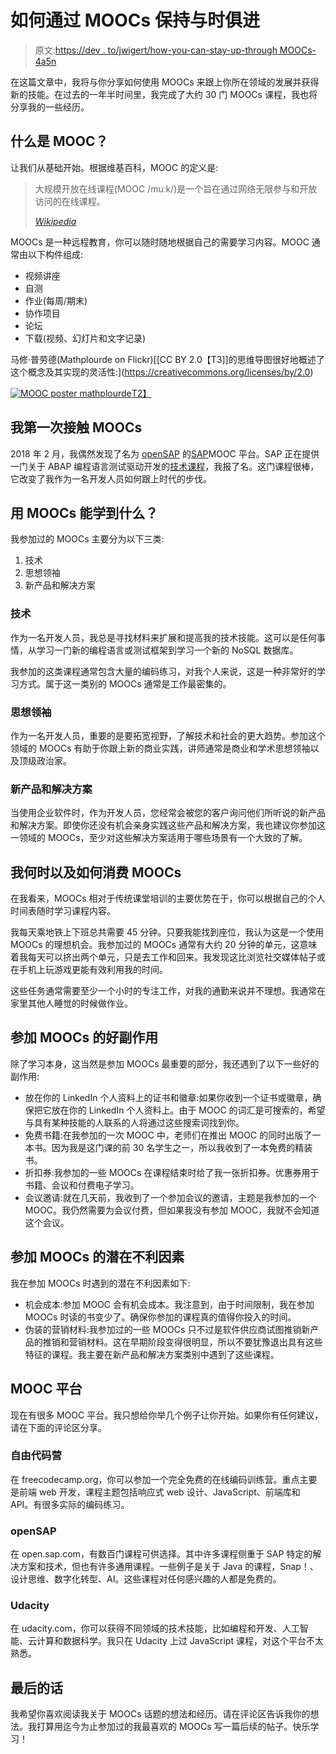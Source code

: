 # 如何通过 MOOCs 保持与时俱进

> 原文:[https://dev . to/jwigert/how-you-can-stay-up-through MOOCs-4a5n](https://dev.to/jwigert/how-you-can-stay-up-to-date-through-moocs-4a5n)

在这篇文章中，我将与你分享如何使用 MOOCs 来跟上你所在领域的发展并获得新的技能。在过去的一年半时间里，我完成了大约 30 门 MOOCs 课程，我也将分享我的一些经历。

## 什么是 MOOC？

让我们从基础开始。根据维基百科，MOOC 的定义是:

> 大规模开放在线课程(MOOC /muːk/)是一个旨在通过网络无限参与和开放访问的在线课程。
> 
> <cite>[Wikipedia](https://en.wikipedia.org/wiki/Massive_open_online_course)</cite>

MOOCs 是一种远程教育，你可以随时随地根据自己的需要学习内容。MOOC 通常由以下构件组成:

*   视频讲座
*   自测
*   作业(每周/期末)
*   协作项目
*   论坛
*   下载(视频、幻灯片和文字记录)

马修·普劳德(Mathplourde on Flickr)[[CC BY 2.0【T3]]的思维导图很好地概述了这个概念及其实现的灵活性:](https://creativecommons.org/licenses/by/2.0)

[![MOOC poster mathplourde](../Images/627eabd4ad4761c2c7ef0ea3ed13eb59.png)T2】](https://commons.wikimedia.org/wiki/File:MOOC_poster_mathplourde.png "Mathieu Plourde (Mathplourde on Flickr) [CC BY 2.0 (https://creativecommons.org/licenses/by/2.0)], via Wikimedia Commons")

## 我第一次接触 MOOCs

2018 年 2 月，我偶然发现了名为 [openSAP](https://open.sap.com/) 的[SAP](https://www.sap.com/)MOOC 平台。SAP 正在提供一门关于 ABAP 编程语言测试驱动开发的[技术课程](https://open.sap.com/courses/wtc1/)，我报了名。这门课程很棒，它改变了我作为一名开发人员如何跟上时代的步伐。

## 用 MOOCs 能学到什么？

我参加过的 MOOCs 主要分为以下三类:

1.  技术
2.  思想领袖
3.  新产品和解决方案

### 技术

作为一名开发人员，我总是寻找材料来扩展和提高我的技术技能。这可以是任何事情，从学习一门新的编程语言或测试框架到学习一个新的 NoSQL 数据库。

我参加的这类课程通常包含大量的编码练习，对我个人来说，这是一种非常好的学习方式。属于这一类别的 MOOCs 通常是工作最密集的。

### 思想领袖

作为一名开发人员，重要的是要拓宽视野，了解技术和社会的更大趋势。参加这个领域的 MOOCs 有助于你跟上新的商业实践，讲师通常是商业和学术思想领袖以及顶级政治家。

### 新产品和解决方案

当使用企业软件时，作为开发人员，您经常会被您的客户询问他们所听说的新产品和解决方案。即使你还没有机会亲身实践这些产品和解决方案，我也建议你参加这一领域的 MOOCs，至少对这些解决方案适用于哪些场景有一个大致的了解。

## 我何时以及如何消费 MOOCs

在我看来，MOOCs 相对于传统课堂培训的主要优势在于，你可以根据自己的个人时间表随时学习课程内容。

我每天乘地铁上下班总共需要 45 分钟。只要我能找到座位，我认为这是一个使用 MOOCs 的理想机会。我参加过的 MOOCs 通常有大约 20 分钟的单元，这意味着我每天可以挤出两个单元，只是去工作和回来。我发现这比浏览社交媒体帖子或在手机上玩游戏更能有效利用我的时间。

这些任务通常需要至少一个小时的专注工作，对我的通勤来说并不理想。我通常在家里其他人睡觉的时候做作业。

## 参加 MOOCs 的好副作用

除了学习本身，这当然是参加 MOOCs 最重要的部分，我还遇到了以下一些好的副作用:

*   放在你的 LinkedIn 个人资料上的证书和徽章:如果你收到一个证书或徽章，确保把它放在你的 LinkedIn 个人资料上。由于 MOOC 的词汇是可搜索的，希望与具有某种技能的人联系的人将通过这些搜索词找到你。
*   免费书籍:在我参加的一次 MOOC 中，老师们在推出 MOOC 的同时出版了一本书。因为我是这门课的前 30 名学生之一，所以我收到了一本免费的精装书。
*   折扣券:我参加的一些 MOOCs 在课程结束时给了我一张折扣券。优惠券用于书籍、会议和付费电子学习。
*   会议邀请:就在几天前，我收到了一个参加会议的邀请，主题是我参加的一个 MOOC。我仍然需要为会议付费，但如果我没有参加 MOOC，我就不会知道这个会议。

## 参加 MOOCs 的潜在不利因素

我在参加 MOOCs 时遇到的潜在不利因素如下:

*   机会成本:参加 MOOC 会有机会成本。我注意到，由于时间限制，我在参加 MOOCs 时读的书变少了。确保你参加的课程真的值得你投入的时间。
*   伪装的营销材料:我参加过的一些 MOOCs 只不过是软件供应商试图推销新产品的推销和营销材料。这在早期阶段变得很明显，所以不要犹豫退出具有这些特征的课程。我主要在新产品和解决方案类别中遇到了这些课程。

## MOOC 平台

现在有很多 MOOC 平台。我只想给你举几个例子让你开始。如果你有任何建议，请在下面的评论区分享。

### 自由代码营

在 freecodecamp.org，你可以参加一个完全免费的在线编码训练营。重点主要是前端 web 开发，课程主题包括响应式 web 设计、JavaScript、前端库和 API。有很多实际的编码练习。

### openSAP

在 open.sap.com，有数百门课程可供选择。其中许多课程侧重于 SAP 特定的解决方案和技术，但也有许多通用课程。一些例子是关于 Java 的课程，Snap！、设计思维、数字化转型、AI。这些课程对任何感兴趣的人都是免费的。

### Udacity

在 udacity.com，你可以获得不同领域的技术技能，比如编程和开发、人工智能、云计算和数据科学。我只在 Udacity 上过 JavaScript 课程，对这个平台不太熟悉。

## 最后的话

我希望你喜欢阅读我关于 MOOCs 话题的想法和经历。请在评论区告诉我你的想法。我打算用迄今为止参加过的我最喜欢的 MOOCs 写一篇后续的帖子。快乐学习！